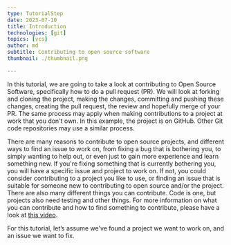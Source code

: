 ```yaml
---
type: TutorialStep
date: 2023-07-10
title: Introduction
technologies: [git]
topics: [vcs]
author: md
subtitle: Contributing to open source software
thumbnail: ./thumbnail.png

---
```


In this tutorial, we are going to take a look at contributing to Open Source Software, specifically how to do a pull request (PR). We will look at forking and cloning the project, making the changes, committing and pushing these changes, creating the pull request, the review and hopefully merge of your PR. The same process may apply when making contributions to a project at work that you don't own.
In this example, the project is on GitHub. Other Git code repositories may use a similar process.

There are many reasons to contribute to open source projects, and different ways to find an issue to work on, from fixing a bug that is bothering you, to simply wanting to help out, or even just to gain more experience and learn something new. If you're fixing something that is currently bothering you, you will have a specific issue and project to work on. If not, you could consider contributing to a project you like to use, or finding an issue that is suitable for someone new to contributing to open source and/or the project. There are also many different things you can contribute. Code is one, but projects also need testing and other things. For more information on what you can contribute and how to find something to contribute, please have a look at [this video](https://www.youtube.com/watch?v=GAqfMNB-YBU).

For this tutorial, let’s assume we've found a project we want to work on, and an issue we want to fix. 
